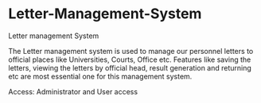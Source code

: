 # Letter-Management-System
Letter management System 

The Letter management system is used to manage our personnel letters to official places like Universities, Courts, Office etc. Features like saving the letters, viewing the letters by official head, result generation and returning etc are most essential one for this management system.

Access:
Administrator and User access
